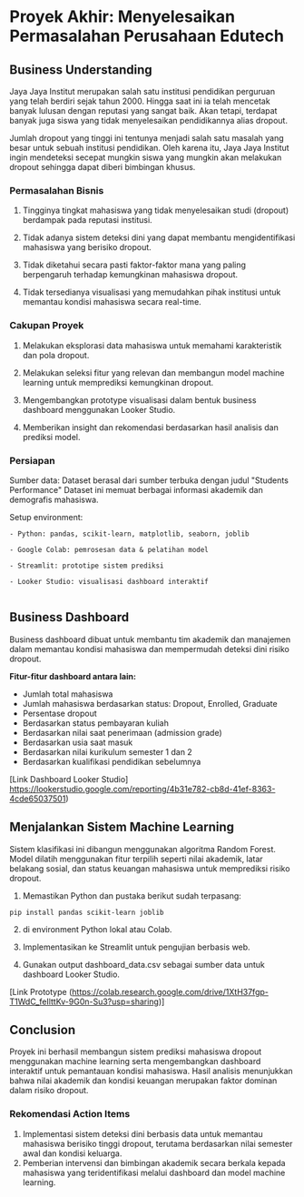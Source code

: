 # Proyek Akhir: Menyelesaikan Permasalahan Perusahaan Edutech

## Business Understanding
Jaya Jaya Institut merupakan salah satu institusi pendidikan perguruan yang telah berdiri sejak tahun 2000. Hingga saat ini ia telah mencetak banyak lulusan dengan reputasi yang sangat baik. Akan tetapi, terdapat banyak juga siswa yang tidak menyelesaikan pendidikannya alias dropout.

Jumlah dropout yang tinggi ini tentunya menjadi salah satu masalah yang besar untuk sebuah institusi pendidikan. Oleh karena itu, Jaya Jaya Institut ingin mendeteksi secepat mungkin siswa yang mungkin akan melakukan dropout sehingga dapat diberi bimbingan khusus.

### Permasalahan Bisnis
1. Tingginya tingkat mahasiswa yang tidak menyelesaikan studi (dropout) berdampak pada reputasi institusi.

2. Tidak adanya sistem deteksi dini yang dapat membantu mengidentifikasi mahasiswa yang berisiko dropout.

3. Tidak diketahui secara pasti faktor-faktor mana yang paling berpengaruh terhadap kemungkinan mahasiswa dropout.

4. Tidak tersedianya visualisasi yang memudahkan pihak institusi untuk memantau kondisi mahasiswa secara real-time.

### Cakupan Proyek
1. Melakukan eksplorasi data mahasiswa untuk memahami karakteristik dan pola dropout.

2. Melakukan seleksi fitur yang relevan dan membangun model machine learning untuk memprediksi kemungkinan dropout.

3. Mengembangkan prototype visualisasi dalam bentuk business dashboard menggunakan Looker Studio.

4. Memberikan insight dan rekomendasi berdasarkan hasil analisis dan prediksi model.

### Persiapan

Sumber data: Dataset berasal dari sumber terbuka dengan judul "Students Performance" Dataset ini memuat berbagai informasi akademik dan demografis mahasiswa.

Setup environment:
```
- Python: pandas, scikit-learn, matplotlib, seaborn, joblib

- Google Colab: pemrosesan data & pelatihan model

- Streamlit: prototipe sistem prediksi

- Looker Studio: visualisasi dashboard interaktif


```

## Business Dashboard
Business dashboard dibuat untuk membantu tim akademik dan manajemen dalam memantau kondisi mahasiswa dan mempermudah deteksi dini risiko dropout.

**Fitur-fitur dashboard antara lain:**
- Jumlah total mahasiswa
- Jumlah mahasiswa berdasarkan status: Dropout, Enrolled, Graduate
- Persentase dropout
- Berdasarkan status pembayaran kuliah
- Berdasarkan nilai saat penerimaan (admission grade)
- Berdasarkan usia saat masuk
- Berdasarkan nilai kurikulum semester 1 dan 2
- Berdasarkan kualifikasi pendidikan sebelumnya
  
[Link Dashboard Looker Studio] https://lookerstudio.google.com/reporting/4b31e782-cb8d-41ef-8363-4cde65037501)

## Menjalankan Sistem Machine Learning
Sistem klasifikasi ini dibangun menggunakan algoritma Random Forest. Model dilatih menggunakan fitur terpilih seperti nilai akademik, latar belakang sosial, dan status keuangan mahasiswa untuk memprediksi risiko dropout.

1. Memastikan Python dan pustaka berikut sudah terpasang:

 ```
pip install pandas scikit-learn joblib
```
2. di environment Python lokal atau Colab.
   
3. Implementasikan ke Streamlit untuk pengujian berbasis web.
   
4. Gunakan output dashboard_data.csv sebagai sumber data untuk dashboard Looker Studio.

[Link Prototype (https://colab.research.google.com/drive/1XtH37fgp-T1WdC_feIlttKv-9G0n-Su3?usp=sharing)]

## Conclusion
Proyek ini berhasil membangun sistem prediksi mahasiswa dropout menggunakan machine learning serta mengembangkan dashboard interaktif untuk pemantauan kondisi mahasiswa. Hasil analisis menunjukkan bahwa nilai akademik dan kondisi keuangan merupakan faktor dominan dalam risiko dropout.

### Rekomendasi Action Items
1. Implementasi sistem deteksi dini berbasis data untuk memantau mahasiswa berisiko tinggi dropout, terutama berdasarkan nilai semester awal dan kondisi keluarga.
2. Pemberian intervensi dan bimbingan akademik secara berkala kepada mahasiswa yang teridentifikasi melalui dashboard dan model machine learning.
